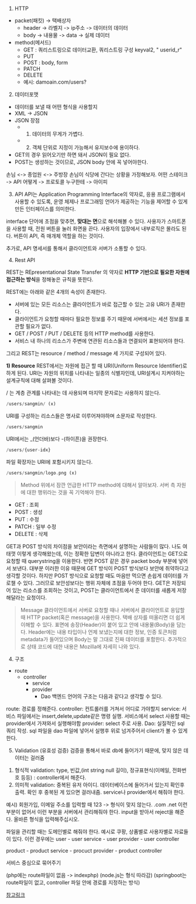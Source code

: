 1. HTTP
* packet(패킷)  -> 택배상자 
    * header -> 라벨지 -> ip주소 -> 데이터의 데이터
    * body -> 내용물 -> data -> 실제 데이터
* method(메서드)
    * GET : 쿼리스트링으로 데이터교환, 쿼리스트링 구성 keyval2, " userid_r"
    * PUT
    * POST : body, form
    * PATCH
    * DELETE
    * 예시: damoain.com/users?

2. 데이터포맷
* 데이터를 보낼 때 어떤 형식을 사용할지
* XML -> JSON
* JSON 장점
    * 1) 데이터의 무게가 가볍다.
    * 2) 객체 단위로 지정이 가능해서 유지보수에 용이하다.
* GET의 경우 읽어오기만 하면 돼서 JSON이 필요 없다.
* POST는 생성하는 것이므로, JSON body 안에 꼭 넣어야한다.

손님 <-> 종업원 <-> 주방장
손님이 식당에 간다는 상황을 가정해보자.
어떤 스테이크 -> API
어떻게 -> 프로토콜
누구한테 -> 아이피

3. API 
API는 Application Programming Interface의 약자로, 응용 프로그램에서 사용할 수 있도록, 운영 체제나 프로그래밍 언어가 제공하는 기능을 제어할 수 있게 만든 인터페이스를 의미한다.

interface 단어에 초점을 맞추면, **맞대는 면**으로 해석해볼 수 있다.
사용자가 스마트폰을 사용할 때, 전원 버튼을 눌러 화면을 끈다. 
사용자의 입장에서 내부로직은 몰라도 된다.
버튼이 API, 즉 매개체 역할을 하는 것이다. 

추가로, API 명세서를 통해서 클라이언트와 서버가 소통할 수 있다.

4. Rest API

REST는 REpresentational State Transfer 의 약자로 **HTTP 기반으로 필요한 자원에 접근하는 방식**을 정해놓은 규칙을 뜻한다. 

REST에는 아래와 같은 4개의 속성이 존재한다.

* 서버에 있는 모든 리소스는 클라이언트가 바로 접근할 수 있는 고유 URI가 존재한다. 
* 클라이언트가 요청할 때마다 필요한 정보를 주기 때문에 서버에서는 세션 정보를 포관할 필요가 없다.
* GET / POST / PUT / DELETE 등의 HTTP method를 사용한다.
* 서비스 내 하나의 리소스가 주변에 연관된 리소스들과 연결되어 표현되어야 한다.

그리고 REST는 resource / method / message 세 가지로 구성되어 있다.

**1) Resource**
REST에서는 자원에 접근 할 때 URI(Uniform Resource Identifier)로 하게 된다. URI는 자원의 위치를 나타내는 일종의 식별자인데, URI설계시 지켜야하는 설계규칙에 대해 살펴볼 것이다.

/ 는 계층 관계를 나타내는 데 사용되며 마지막 문자로는 사용하지 않는다.

```php
/users/sangmin/ (x)
```
URI를 구성하는 리소스들은 명사로 이루어져야하며 소문자로 작성한다.
```php
/users/sangmin
```

URI에서는 _(언더바)보다 -(하이픈)을 권장한다.
```php
/users/{user-idx}
```

파일 확장자는 URI에 포함시키지 않는다.
```php
/users/sangmin/logo.png (x)
```

> Method
위에서 잠깐 언급한 HTTP method에 대해서 알아보자. 서버 측 자원에 대한 행위라는 것을 꼭 기억해야 한다.

* GET : 조회
* POST : 생성
* PUT : 수정
* PATCH : 일부 수정
* DELETE : 삭제

GET과 POST 방식의 차이점을 보안이라는 측면에서 설명하는 사람들이 많다. 나도 여태껏 이렇게 생각해왔는데, 이는 정확한 답변이 아니라고 한다.
클라이언트는 GET으로 요청할 때 querystring을 이용한다. 반면 POST 같은 경우 packet body 부분에 넣어서 보낸다. 대부분 이러한 이유 때문에 GET 방식이 POST 방식보다 보안에 취약하다고 생각할 것이다. 하지만 POST 방식으로 요청할 때도 마음만 먹으면 손쉽게 데이터를 가로챌 수 있다.
그러므로 보안성보다는 행위 자체에 초점을 두어야 한다. GET은 저장되어 있는 리소스를 조회하는 것이고, POST는 클라이언트에서 준 데이터를 새롭게 저장해달라는 요청이다.

> Message
클라이언트에서 서버로 요청할 때나 서버에서 클라이언트로 응답할 때 HTTP packet(혹은 message)을 사용한다. 택배 상자를 떠올리면 더 쉽게 이해할 수 있다. 표면에 송장(Header)이 붙어 있고 안에 내용물(Body)을 담는다. Header에는 내용 타입이나 언제 보냈는지에 대한 정보, 인증 토큰처럼 metadata가 들어있으며 Body는 말 그대로 진짜 데이터를 포함한다. 추가적으로 상태 코드에 대한 내용은 Mozilla에 자세히 나와 있다.

4. 구조

* route
    * controller
        * service
        * provider
            * Dao
백엔드 언어의 구조는 다음과 같다고 생각할 수 있다.

route: 경로를 정해준다.
controller: 컨트롤러를 거쳐서 어디로 가야할지 
service: 서비스 파일에서는 insert,delete,update같은 명령 실행. 서비스에서 select 사용할 때는 provider에서 가져와서 실행해야함
provider: select 주로 사용.
Dao: 실질적인 sql 쿼리 작성. sql 파일을 dao 파일에 넣어서 실행후 위로 넘겨주어서 client가 볼 수 있게 한다.


5. Validation (유효성 검증)
검증을 통해서 바로 db에 들어가기 때문에, 맞지 않은 데이터는 걸러줌

1) 형식적 validation: type, 빈값,(int string null 길이), 정규표현식(이메일, 전화번호 등등) : controller에서 해준다.
2) 의미적 validation: 중복된 유저 아이디. 데이터베이스에 들어가서 있는지 확인후 출력. 확인 후 중복된 게 있으면 걸러내줌. service나 provider에서 해줘야 한다.

예시)
회원가입, 이메일 주소를 입력할 때 123 -> 형식이 맞지 않는다.
.com .net 이런 부분이 없어서
이런 부분을 서버에서 관리해줘야 한다.
input을 받아서 reject을 해준다.
올바른 형식을 입력해주십시오.

파일을 관리할 때는 도메인별로 해줘야 한다.
예시로 쿠팡, 상품별로 사용자별로 자료들이 있다.
이런 경우에는
user - user service
    - user provider
    - user controller

product - product service
        - procuct provider
        - product controller
    
서비스 중심으로 묶어주기


(php에는 route파일이 없음 -> indexphp)
(node.js는 형식 따라감)
(springboot는 route파일이 없고, controller 파일 안에 경로를 지정하는 방식)

[참고링크](https://dydrlaks.medium.com/rest-api-3e424716bab)